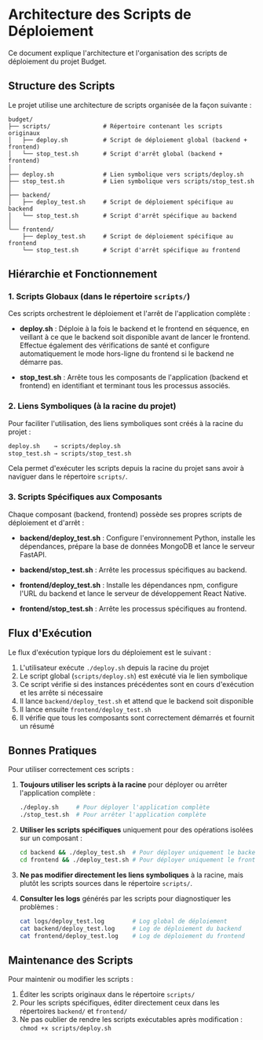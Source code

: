 # Architecture des Scripts de Déploiement

Ce document explique l'architecture et l'organisation des scripts de déploiement du projet Budget.

## Structure des Scripts

Le projet utilise une architecture de scripts organisée de la façon suivante :

```
budget/
├── scripts/               # Répertoire contenant les scripts originaux
│   ├── deploy.sh          # Script de déploiement global (backend + frontend)
│   └── stop_test.sh       # Script d'arrêt global (backend + frontend)
│
├── deploy.sh              # Lien symbolique vers scripts/deploy.sh 
├── stop_test.sh           # Lien symbolique vers scripts/stop_test.sh
│
├── backend/
│   ├── deploy_test.sh     # Script de déploiement spécifique au backend
│   └── stop_test.sh       # Script d'arrêt spécifique au backend
│
└── frontend/
    ├── deploy_test.sh     # Script de déploiement spécifique au frontend
    └── stop_test.sh       # Script d'arrêt spécifique au frontend
```

## Hiérarchie et Fonctionnement

### 1. Scripts Globaux (dans le répertoire `scripts/`)

Ces scripts orchestrent le déploiement et l'arrêt de l'application complète :

- **deploy.sh** : Déploie à la fois le backend et le frontend en séquence, en veillant à ce que le backend soit disponible avant de lancer le frontend. Effectue également des vérifications de santé et configure automatiquement le mode hors-ligne du frontend si le backend ne démarre pas.

- **stop_test.sh** : Arrête tous les composants de l'application (backend et frontend) en identifiant et terminant tous les processus associés.

### 2. Liens Symboliques (à la racine du projet)

Pour faciliter l'utilisation, des liens symboliques sont créés à la racine du projet :

```bash
deploy.sh    → scripts/deploy.sh
stop_test.sh → scripts/stop_test.sh
```

Cela permet d'exécuter les scripts depuis la racine du projet sans avoir à naviguer dans le répertoire `scripts/`.

### 3. Scripts Spécifiques aux Composants

Chaque composant (backend, frontend) possède ses propres scripts de déploiement et d'arrêt :

- **backend/deploy_test.sh** : Configure l'environnement Python, installe les dépendances, prépare la base de données MongoDB et lance le serveur FastAPI.

- **backend/stop_test.sh** : Arrête les processus spécifiques au backend.

- **frontend/deploy_test.sh** : Installe les dépendances npm, configure l'URL du backend et lance le serveur de développement React Native.

- **frontend/stop_test.sh** : Arrête les processus spécifiques au frontend.

## Flux d'Exécution

Le flux d'exécution typique lors du déploiement est le suivant :

1. L'utilisateur exécute `./deploy.sh` depuis la racine du projet
2. Le script global (`scripts/deploy.sh`) est exécuté via le lien symbolique
3. Ce script vérifie si des instances précédentes sont en cours d'exécution et les arrête si nécessaire
4. Il lance `backend/deploy_test.sh` et attend que le backend soit disponible
5. Il lance ensuite `frontend/deploy_test.sh`
6. Il vérifie que tous les composants sont correctement démarrés et fournit un résumé

## Bonnes Pratiques

Pour utiliser correctement ces scripts :

1. **Toujours utiliser les scripts à la racine** pour déployer ou arrêter l'application complète :
   ```bash
   ./deploy.sh     # Pour déployer l'application complète
   ./stop_test.sh  # Pour arrêter l'application complète
   ```

2. **Utiliser les scripts spécifiques** uniquement pour des opérations isolées sur un composant :
   ```bash
   cd backend && ./deploy_test.sh  # Pour déployer uniquement le backend
   cd frontend && ./deploy_test.sh # Pour déployer uniquement le frontend
   ```

3. **Ne pas modifier directement les liens symboliques** à la racine, mais plutôt les scripts sources dans le répertoire `scripts/`.

4. **Consulter les logs** générés par les scripts pour diagnostiquer les problèmes :
   ```bash
   cat logs/deploy_test.log        # Log global de déploiement
   cat backend/deploy_test.log     # Log de déploiement du backend
   cat frontend/deploy_test.log    # Log de déploiement du frontend
   ```

## Maintenance des Scripts

Pour maintenir ou modifier les scripts :

1. Éditer les scripts originaux dans le répertoire `scripts/`
2. Pour les scripts spécifiques, éditer directement ceux dans les répertoires `backend/` et `frontend/`
3. Ne pas oublier de rendre les scripts exécutables après modification : `chmod +x scripts/deploy.sh` 